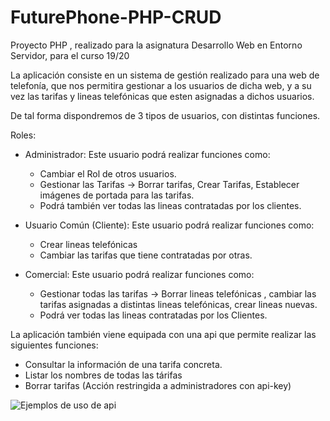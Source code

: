 # FuturePhone-PHP-CRUD
Proyecto PHP , realizado para la asignatura Desarrollo Web en Entorno Servidor, para el curso 19/20

La aplicación consiste en un sistema de gestión realizado para una web de telefonía, que nos permitira gestionar a los usuarios de dicha web, y a su vez las tarifas y lineas telefónicas que esten asignadas a dichos usuarios.

De tal forma dispondremos de 3 tipos de usuarios, con distintas funciones.

Roles:
  - Administrador: Este usuario podrá realizar funciones como:
    - Cambiar el Rol de otros usuarios.
    - Gestionar las Tarifas -> Borrar tarifas, Crear Tarifas, Establecer imágenes de portada para las tarifas.
    - Podrá también ver todas las lineas contratadas por los clientes.
  
  - Usuario Común (Cliente): Este usuario podrá realizar funciones como:
    - Crear lineas telefónicas
    - Cambiar las tarifas que tiene contratadas por otras.
    
   - Comercial: Este usuario podrá realizar funciones como:
     - Gestionar todas las tarifas -> Borrar lineas telefónicas , cambiar las tarifas asignadas a distintas lineas telefónicas, crear            lineas nuevas.
     - Podrá ver todas las lineas contratadas por los Clientes.
     
La aplicación también viene equipada con una api que permite realizar las siguientes funciones:
  - Consultar la información de una tarifa concreta.
  - Listar los nombres de todas las tárifas
  - Borrar tarifas (Acción restringida a administradores con api-key)

![Ejemplos de uso de api](https://i.gyazo.com/3254a7dc962eb9a53ade37aab21e9a45.png)

